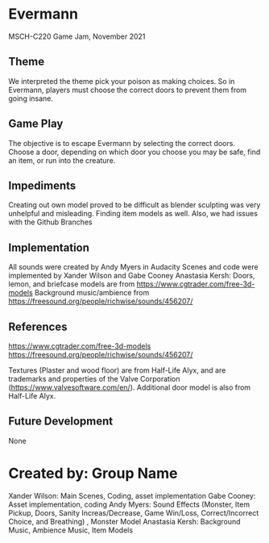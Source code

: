 # Evermann
MSCH-C220 Game Jam, November 2021

## Theme
We interpreted the theme pick your poison as making choices. So in Evermann, players must choose the correct doors to prevent them from going insane. 

## Game Play
The objective is to escape Evermann by selecting the correct doors. 
Choose a door, depending on which door you choose you may be safe, find an item, or run into the creature.

## Impediments
Creating out own model proved to be difficult as blender sculpting was very unhelpful and misleading. 
Finding item models as well. Also, we had issues with the Github Branches

## Implementation
All sounds were created by Andy Myers in Audacity
Scenes and code were implemented by Xander Wilson and Gabe Cooney
Anastasia Kersh:
      Doors, lemon, and briefcase models are from https://www.cgtrader.com/free-3d-models
      Background music/ambience from https://freesound.org/people/richwise/sounds/456207/

## References
https://www.cgtrader.com/free-3d-models
https://freesound.org/people/richwise/sounds/456207/

Textures (Plaster and wood floor) are from Half-Life Alyx, and are trademarks and properties of the Valve Corporation (https://www.valvesoftware.com/en/). Additional door model is also from Half-Life Alyx.

## Future Development
None

# Created by: Group Name
Xander Wilson: Main Scenes, Coding, asset implementation
Gabe Cooney: Asset implementation, coding
Andy Myers: Sound Effects (Monster, Item Pickup, Doors, Sanity Increas/Decrease, Game Win/Loss, Correct/Incorrect Choice, and Breathing) , Monster Model
Anastasia Kersh: Background Music, Ambience Music, Item Models
